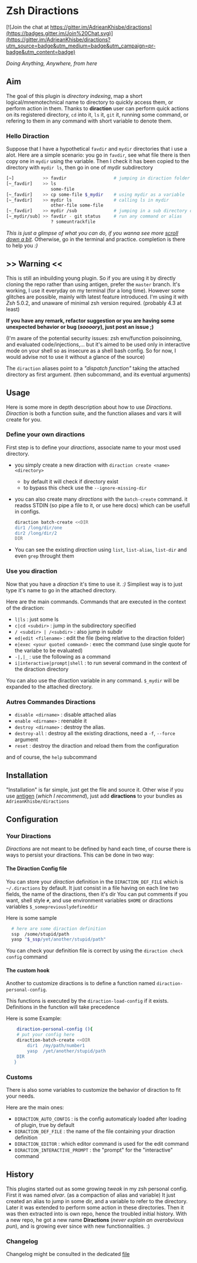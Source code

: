 Zsh Diractions
==============

[![Join the chat at https://gitter.im/AdrieanKhisbe/diractions](https://badges.gitter.im/Join%20Chat.svg)](https://gitter.im/AdrieanKhisbe/diractions?utm_source=badge&utm_medium=badge&utm_campaign=pr-badge&utm_content=badge)

*Doing Anything, Anywhere, from here*

<!-- TODO: make a gh-page (and absorb most of the content?) Ou soyons fou, read the doc -->

## Aim
The goal of this plugin is *directory indexing*, map a short logical/mnemotechnical name to directory to quickly access them, or perform action in them.
Thanks to **diraction** user can perform quick actions on its registered directory, `cd` into it, `ls` it, `git` it, running some command, or refering to them in any command with short variable to denote them.

### Hello Diraction
Suppose that I have a hypothetical `favdir` and `mydir` directories that i use a alot.
Here are a simple scenario: you go in `favdir`, see what file there is then copy one in `mydir` using the variable.
Then I check it has been copied to the directory with `mydir ls`, then go in one of mydir subdirectory

```sh
[~]           >> favdir                  # jumping in diraction folder
[~_favdir]    >> ls
                 some-file
[~_favdir]    >> cp some-file $_mydir    # using mydir as a variable
[~_favdir]    >> mydir ls                # calling ls in mydir
                 other-file some-file
[~_favdir]    >> mydir /sub              # jumping in a sub directory of mydir
[~_mydir/sub] >> favdir - git status     # run any command or alias
                 ? someuntrackfile
```

<!-- §todo: Add some other example, gif of example
§see: ho to do them -->

*This is just a glimpse of what you can do, if you wanna see more [scroll down a bit](#Usage)*. Otherwise, go in the terminal and practice. completion is there to help you *:)*

<!-- §see: inner link document -->

## >> Warning <<

This is still an inbuilding young plugin. So if you are using it by directly cloning the repo rather than using antigen, prefer the `master` branch.
It's working, I use it everyday on my terminal (for a long time). However some glitches are possible, mainly with latest feature introduced. I'm using it with *Zsh* 5.0.2, and unaware of minimal zsh version required. (probably 4.3 at least)

**If you have any remark, refactor suggestion or you are having some unexpected behavior or bug (*soooory*), just post an issue ;)**

(I'm aware of the potential security issues: zsh env/function poisoinning, and evaluated code/injections,... but it's aimed to be used only in interactive mode on your shell so as insecure as a shell bash config.
So for now, I would advise not to use it without a glance of the source)

The `diraction` aliases point to a *"dispatch function"*  taking the attached directory as first argument. (then subcommand, and its eventual arguments)

## Usage

Here is some more in depth description about how to use *Diractions*.
*Diraction* is both a function suite, and the function aliases and vars it will create for you.

### Define your own diractions
First step is to define your *diractions*, associate name to your most used directory.

+ you simply create a new diraction with `diraction create <name> <directory>`
  - by default it will check if directory exist
  - to bypass this check use the `--ignore-missing-dir`
+ you can also create many *diractions* with the `batch-create` command. it readss STDIN (so pipe a file to it, or use here docs) which can be usefull in configs.

   ```sh
   diraction batch-create <<DIR
   dir1 /long/dir/one
   dir2 /long/dir/2
   DIR
   ```
+ You can see the existing *diraction* using `list`, `list-alias`, `list-dir` and even `grep` throught them

### Use you diraction

Now that you have a *diraction* it's time to use it. *:)*
Simpliest way is to just type it's name to go in the attached directory.

Here are the main commands. Commands that are executed in the context of the diraction:
- `l|ls` : just some ls
- `c|cd <subdir>` : jump in the subdirectory specified
- `/ <subdir> | /<subdir>` : also jump in subdir
- `ed|edit <filename>` : edit the file (being relative to the diraction folder)
- `e|exec <your quoted command>` : exec the command (use single quote for the variabe to be evaluated)
- `-|,|_` : use the following as a command
- `i|interactive|prompt|shell` : to run several command in the context of the diraction directory

<!-- §todo: Celle des passes plats. -->

You can also use the diraction variable in any command. `$_mydir` will be expanded to the attached directory.

### Autres Commandes Diractions

- `disable <dirname>` : disable attached alias
- `enable <dirname>` : reenable it
- `destroy <dirname>` : destroy the alias.
- `destroy-all` : destroy all the existing diractions, need a `-f`, `--force` argument
- `reset` : destroy the diraction and reload them from the configuration

and of course, the `help` subcommand

## Installation
"Installation" is far simple, just get the file and source it.
Other wise if you use [antigen](https://github.com/zsh-users/antigen) (*which I recommend*), just add **diractions** to your bundles as `AdrieanKhisbe/diractions`

## Configuration

### Your Diractions
*Diractions* are not meant to be defined by hand each time, of course there is ways to persist your diractions.
This can be done in two way:

#### The Diraction Config file

You can store your *diraction* definition in the `DIRACTION_DEF_FILE` which is `~/.diractions` by default.
It just consist in a file having on each line two fields, the name of the diractions, then it's dir
You can put comments if you want, shell style `#`, and use environment variables `$HOME` or diractions variables `$_somepreviouslydefineddir`

Here is some sample
```sh
  # here are some diraction definition
  ssp  /some/stupid/path
  yasp "$_ssp/yet/another/stupid/path"
```

<!-- ##### Checkying the config -->
You can check your definition file is correct by using the `diraction check config` command

#### The custom hook

Another to customize diractions is to define a function named `diraction-personal-config`.

This functions is executed by the `diraction-load-config` if it exists.
Definitions in the function will take precedence

Here is some Example:

```zsh
    diraction-personal-config (){
    # put your config here
 	diraction-batch-create <<DIR
	    dir1  /my/path/number1
		yasp  /yet/another/stupid/path
    DIR
   }
```

### Customs
There is also some variables to customize the behavior of diraction to fit your needs.

Here are the main ones:
- `DIRACTION_AUTO_CONFIG` : is the config automaticaly loaded after loading of plugin, true by default
- `DIRACTION_DEF_FILE` : the name of the file containing your diraction definition
- `DIRACTION_EDITOR` : which editor command is used for the edit command
- `DIRACTION_INTERACTIVE_PROMPT` : the "prompt" for the "interactive" command

## History

This plugins started out as some growing *tweak* in my zsh personal config.
First it was named *alvar*. (as a compaction of alias and variable) It just created an alias to jump in some dir, and a variable to refer to the directory. Later it was extended to perform some action in these directories.
Then it was then extracted into is own repo, hence the troubled initial history.
With a new repo, he got a new name **Diractions** (*never explain an overobvious pun*),
and is growing ever since with new functionnalities. :)

<!-- Maybe list of feature introduced after 1 will go there? -->

<!-- §TODO: contribution note -->

<!-- TODO : licence mention? -->
<!-- Maybe: add version? -->

<!-- §maybe: analytics? -->

### Changelog

Changelog might be consulted in the dedicated [file](CHANGELOG.md)
